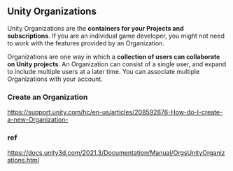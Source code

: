## Unity Organizations
Unity Organizations are the **containers for your Projects and subscriptions**. If you are an individual game developer, you might not need to work with the features provided by an Organization.


Organizations are one way in which a **collection of users can collaborate on Unity projects**. An Organization can consist of a single user, and expand to include multiple users at a later time. You can associate multiple Organizations with your account.

### Create an Organization
https://support.unity.com/hc/en-us/articles/208592876-How-do-I-create-a-new-Organization-



### ref 
https://docs.unity3d.com/2021.3/Documentation/Manual/OrgsUnityOrganizations.html
